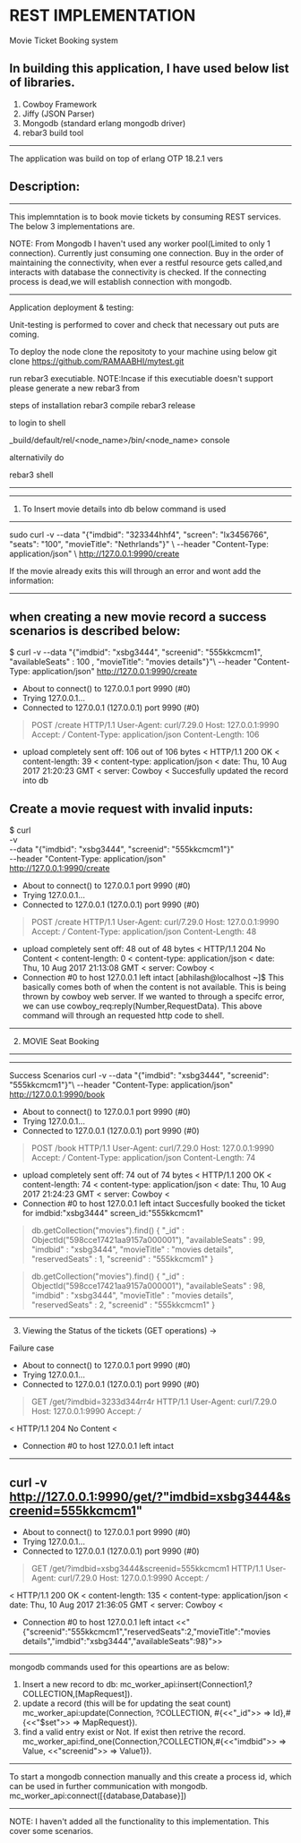 REST IMPLEMENTATION
=====
Movie Ticket Booking system

In building this application, I have used below list of libraries.
--------------------------------------------
1. Cowboy Framework
2. Jiffy (JSON Parser)
3. Mongodb (standard erlang mongodb driver)
4. rebar3 build tool
--------------------------------------------

The application was build on top of erlang OTP 18.2.1 vers

Description:
------------
------------
This implemntation is to book movie tickets by consuming REST services. The below 3 implementations are.

NOTE: From Mongodb I haven't used any worker pool(Limited to only 1 connection). Currently just consuming one connection. Buy in the order of maintaining the connectivity, when ever a restful resource gets called,and interacts with database the connectivity is checked. If the connecting process is dead,we will establish connection with mongodb.

----------------------------------------------------------------------------------------------------------------

Application deployment & testing:

Unit-testing is performed to cover and check that necessary out puts are coming.

To deploy the node clone the repositoty to your machine using below
git clone https://github.com/RAMAABHI/mytest.git

run rebar3 executiable. NOTE:Incase if this executiable doesn't support please generate a new rebar3 from

steps of installation
 rebar3 compile
 rebar3 release
 
to login to shell 

_build/default/rel/<node_name>/bin/<node_name> console

alternativily do

rebar3 shell

-----------------------------------------------------------------------------------------------------------------

-----------------------------------------------------------------------------------------------------------------------------
1. To Insert movie details into db below command is used
-------------------------------------------------------------------
sudo curl -v --data "{\"imdbid\": \"323344hhf4\", \"screen\": \"lx3456766\", \"seats\": \"100\", \"movieTitle\": \"Nethrlands\"}" \ --header "Content-Type: application/json" \ http://127.0.0.1:9990/create

If the movie already exits this will through an error and wont add the information:

-------------------------------------------------------------------------------------
when creating a new movie record a success scenarios is described below:
-------------------------------------------------------------------------
$ curl     -v     --data "{\"imdbid\": \"xsbg3444\", \"screenid\": \"555kkcmcm1\", \"availableSeats\" : 100 , \"movieTitle\": \"movies details\"}"\     --header "Content-Type: application/json"     http://127.0.0.1:9990/create
* About to connect() to 127.0.0.1 port 9990 (#0)
*   Trying 127.0.0.1...
* Connected to 127.0.0.1 (127.0.0.1) port 9990 (#0)
> POST /create HTTP/1.1
> User-Agent: curl/7.29.0
> Host: 127.0.0.1:9990
> Accept: */*
> Content-Type: application/json
> Content-Length: 106
> 
* upload completely sent off: 106 out of 106 bytes
< HTTP/1.1 200 OK
< content-length: 39
< content-type: application/json
< date: Thu, 10 Aug 2017 21:20:23 GMT
< server: Cowboy
< 
Succesfully updated the record into db



Create a movie request with invalid inputs:
----------------------------------------------
$ curl \
     -v \
     --data "{\"imdbid\": \"xsbg3444\", \"screenid\": \"555kkcmcm1\"}" \
     --header "Content-Type: application/json" \
     http://127.0.0.1:9990/create
* About to connect() to 127.0.0.1 port 9990 (#0)
*   Trying 127.0.0.1...
* Connected to 127.0.0.1 (127.0.0.1) port 9990 (#0)
> POST /create HTTP/1.1
> User-Agent: curl/7.29.0
> Host: 127.0.0.1:9990
> Accept: */*
> Content-Type: application/json
> Content-Length: 48
> 
* upload completely sent off: 48 out of 48 bytes
< HTTP/1.1 204 No Content
< content-length: 0
< content-type: application/json
< date: Thu, 10 Aug 2017 21:13:08 GMT
< server: Cowboy
< 
* Connection #0 to host 127.0.0.1 left intact
[abhilash@localhost ~]$ 
This basically comes both of when the content is not available. This is being thrown by cowboy web server. If we wanted to through a specifc error, we can use 
   cowboy_req:reply(Number,RequestData).
This above command will through an requested http code to shell.

------------------------------------------------------------------------------------------------



2. MOVIE Seat Booking
-------------------
-------------------
Success Scenarios
curl     -v     --data "{\"imdbid\": \"xsbg3444\", \"screenid\": \"555kkcmcm1\"}"\     --header "Content-Type: application/json"     http://127.0.0.1:9990/book
* About to connect() to 127.0.0.1 port 9990 (#0)
*   Trying 127.0.0.1...
* Connected to 127.0.0.1 (127.0.0.1) port 9990 (#0)
> POST /book HTTP/1.1
> User-Agent: curl/7.29.0
> Host: 127.0.0.1:9990
> Accept: */*
> Content-Type: application/json
> Content-Length: 74
> 
* upload completely sent off: 74 out of 74 bytes
< HTTP/1.1 200 OK
< content-length: 74
< content-type: application/json
< date: Thu, 10 Aug 2017 21:24:23 GMT
< server: Cowboy
< 
* Connection #0 to host 127.0.0.1 left intact
Succesfully booked the ticket for imdbid:"xsbg3444" screen_id:"555kkcmcm1" 

> db.getCollection("movies").find()
{ "_id" : ObjectId("598cce17421aa9157a000001"), "availableSeats" : 99, "imdbid" : "xsbg3444", "movieTitle" : "movies details", "reservedSeats" : 1, "screenid" : "555kkcmcm1" }
> 

> db.getCollection("movies").find()
{ "_id" : ObjectId("598cce17421aa9157a000001"), "availableSeats" : 98, "imdbid" : "xsbg3444", "movieTitle" : "movies details", "reservedSeats" : 2, "screenid" : "555kkcmcm1" }

----------------------------------------------------------------------------------------------------------------------------------------------

3. Viewing the Status of the tickets (GET operations) ->


Failure case

* About to connect() to 127.0.0.1 port 9990 (#0)
*   Trying 127.0.0.1...
* Connected to 127.0.0.1 (127.0.0.1) port 9990 (#0)
> GET /get/?imdbid=3233d344rr4r HTTP/1.1
> User-Agent: curl/7.29.0
> Host: 127.0.0.1:9990
> Accept: */*
> 
< HTTP/1.1 204 No Content
< 
* Connection #0 to host 127.0.0.1 left intact


------------------------------------------------------------------------
curl -v http://127.0.0.1:9990/get/?"imdbid=xsbg3444&screenid=555kkcmcm1"
--------------------------------------------------------------------------
* About to connect() to 127.0.0.1 port 9990 (#0)
*   Trying 127.0.0.1...
* Connected to 127.0.0.1 (127.0.0.1) port 9990 (#0)
> GET /get/?imdbid=xsbg3444&screenid=555kkcmcm1 HTTP/1.1
> User-Agent: curl/7.29.0
> Host: 127.0.0.1:9990
> Accept: */*
> 
< HTTP/1.1 200 OK
< content-length: 135
< content-type: application/json
< date: Thu, 10 Aug 2017 21:36:05 GMT
< server: Cowboy
< 
* Connection #0 to host 127.0.0.1 left intact
<<"{\"screenid\":\"555kkcmcm1\",\"reservedSeats\":2,\"movieTitle\":\"movies details\",\"imdbid\":\"xsbg3444\",\"availableSeats\":98}">> 

__________________________________________________________________________________________________________________________________________



mongodb commands used for this opeartions are as below:
1. Insert a new record to db:
   mc_worker_api:insert(Connection1,?COLLECTION,[MapRequest]).
2. update a record (this will be for updating the seat count)
   mc_worker_api:update(Connection, ?COLLECTION, #{<<"_id">> => Id},#{<<"$set">> => MapRequest}).
3. find a valid entry exist or Not. If exist then retrive the record.
   mc_worker_api:find_one(Connection,?COLLECTION,#{<<"imdbid">> => Value, <<"screenid">> => Value1}).
-----------------------------------------------------------------------------------------------------

To start a mongodb connection manually and this create a process id, which can be used in further communication with mongodb.
  mc_worker_api:connect([{database,Database}])

------------------------------------------------------------------------------------------------------

NOTE: I haven't added all the functionality to this implementation. This cover some scenarios.









